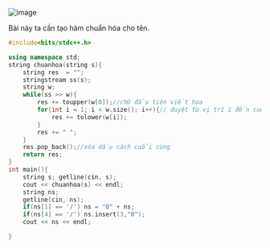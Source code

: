 ![image](https://github.com/Llam-a/Practice_Cpp/assets/115911041/e0b6dd5d-f0e5-44ef-8f63-c75176febca5)

Bài này ta cần tạo hàm chuẩn hóa cho tên.

```cpp
#include<bits/stdc++.h>

using namespace std;
string chuanhoa(string s){
    string res  = "";
    stringstream ss(s);
    string w;
    while(ss >> w){
        res += toupper(w[0]);//chữ đầu tiên viết hoa
        for(int i = 1; i < w.size(); i++){// duyệt từ vị trí 1 đến cuối của từ w
            res += tolower(w[i]);
        }
        res += " ";
    }
    res.pop_back();//xóa dấu cách cuối cùng
    return res;
}
int main(){
    string s; getline(cin, s);
    cout << chuanhoa(s) << endl;
    string ns;
    getline(cin, ns);  
    if(ns[1] == '/') ns = "0" + ns;
    if(ns[4] == '/') ns.insert(3,"0");
    cout << ns << endl;

}
```
